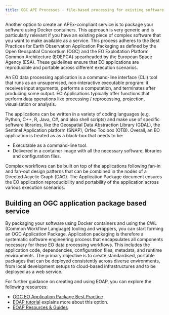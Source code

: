 ```yaml
---
title: OGC API Processes - file-based processing for existing software
---
```


Another option to create an APEx-compliant service is to package your software using Docker containers. This approach is very generic and is particularly relevant if you have an existing piece of complex software that you want to make available as a service.
This process adheres to the Best Practices for Earth Observation Application Packaging as defined by the Open Geospatial Consortium (OGC) and the EO Exploitation Platform Common Architecture (EOEPCA) spearheaded by the European Space Agency (ESA). These guidelines ensure that EO applications are reproducible and portable across different execution scenarios.


An EO data processing application is a command-line interface (CLI) tool that runs as an unsupervised, non-interactive executable program: it receives input arguments, performs a computation, and terminates after producing some output. EO Applications typically offer functions that perform data operations like processing / reprocessing, projection, visualisation or analysis.

The applications can be written in a variety of coding languages (e.g. Python, C++, R, Java, C#, and also shell scripts) and make use of specific software libraries, like the Geospatial Data Abstraction Library (GDAL), the Sentinel Application platform (SNAP), Orfeo Toolbox (OTB). Overall, an EO application is treated as as a black-box that needs to be:

* Executable as a command-line tool.
* Delivered in a container image with all the necessary software, libraries and configuration files.

Complex workflows can be built on top of the applications following fan-in and fan-out design patterns that can be combined in the nodes of a Directed Acyclic Graph (DAG).  The Application Package document ensures the EO application reproducibility and portability of the application across various execution scenarios.

## Building an OGC application package based service

By packaging your software using Docker containers and using the CWL (Common Workflow Language) tooling and wrappers, you can start forming an OGC Application Package.
Application packaging is therefore a systematic software engineering process that encapsulates all components necessary for these EO data processing workflows. This includes the application code, dependencies, configuration files, metadata, and runtime environments. The primary objective is to create standardised, portable packages that can be deployed consistently across diverse environments, from local development setups to cloud-based infrastructures and to be deployed as a web service.

For further guidance on creating and using EOAP, you can explore the following resources:

- [OGC EO Application Package Best Practice](https://docs.ogc.org/bp/20-089r1.html)
- [EOAP tutorial](https://terradue.github.io/ogc-eo-application-package-hands-on/) explains more about this option.
- [EOAP Resources & Guides](https://eoap.github.io/)
